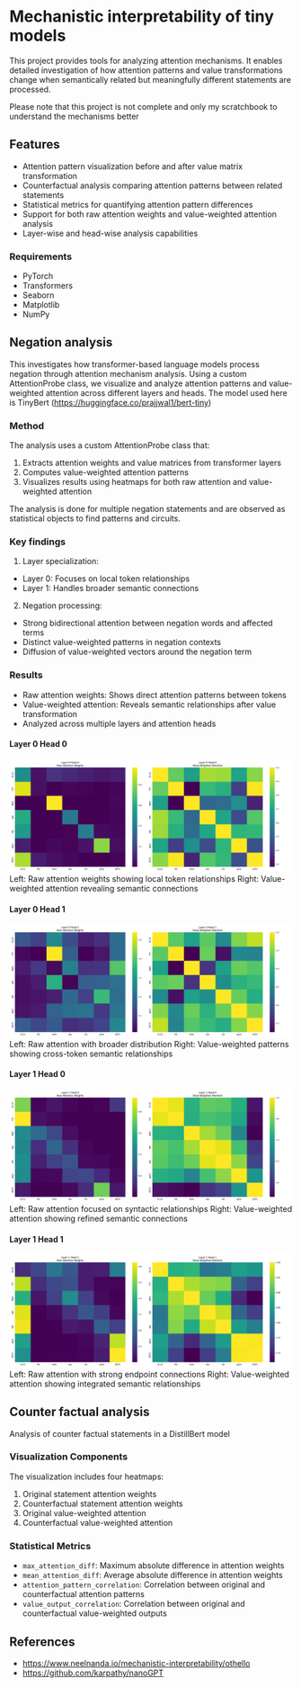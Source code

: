# Mechanistic interpretability of tiny models

This project provides tools for analyzing attention mechanisms. It enables detailed investigation of how attention patterns and value transformations change when semantically related but meaningfully different statements are processed.

Please note that this project is not complete and only my scratchbook to understand the mechanisms better

## Features

- Attention pattern visualization before and after value matrix transformation
- Counterfactual analysis comparing attention patterns between related statements
- Statistical metrics for quantifying attention pattern differences
- Support for both raw attention weights and value-weighted attention analysis
- Layer-wise and head-wise analysis capabilities


### Requirements

- PyTorch
- Transformers
- Seaborn
- Matplotlib
- NumPy

## Negation analysis

This investigates how transformer-based language models process negation through attention mechanism analysis. Using a custom AttentionProbe class, we visualize and analyze attention patterns and value-weighted attention across different layers and heads. The model used here is TinyBert (https://huggingface.co/prajjwal1/bert-tiny)

### Method

The analysis uses a custom AttentionProbe class that:

1. Extracts attention weights and value matrices from transformer layers
2. Computes value-weighted attention patterns
3. Visualizes results using heatmaps for both raw attention and value-weighted attention

The analysis is done for multiple negation statements and are observed as statistical objects to find patterns and circuits.

### Key findings

1. Layer specialization:

- Layer 0: Focuses on local token relationships
- Layer 1: Handles broader semantic connections


2. Negation processing:

- Strong bidirectional attention between negation words and affected terms
- Distinct value-weighted patterns in negation contexts
- Diffusion of value-weighted vectors around the negation term

### Results

- Raw attention weights: Shows direct attention patterns between tokens
- Value-weighted attention: Reveals semantic relationships after value transformation
- Analyzed across multiple layers and attention heads

#### Layer 0 Head 0
![Layer 0 Head 0](./images/layer0_head0.png)
Left: Raw attention weights showing local token relationships
Right: Value-weighted attention revealing semantic connections

#### Layer 0 Head 1
![Layer 0 Head 1](./images/layer0_head1.png)
Left: Raw attention with broader distribution
Right: Value-weighted patterns showing cross-token semantic relationships

#### Layer 1 Head 0
![Layer 1 Head 0](./images/layer1_head0.png)
Left: Raw attention focused on syntactic relationships
Right: Value-weighted attention showing refined semantic connections

#### Layer 1 Head 1
![Layer 1 Head 1](./images/layer1_head1.png)
Left: Raw attention with strong endpoint connections
Right: Value-weighted attention showing integrated semantic relationships

## Counter factual analysis

Analysis of counter factual statements in a DistillBert model

### Visualization Components

The visualization includes four heatmaps:
1. Original statement attention weights
2. Counterfactual statement attention weights
3. Original value-weighted attention
4. Counterfactual value-weighted attention

### Statistical Metrics

- `max_attention_diff`: Maximum absolute difference in attention weights
- `mean_attention_diff`: Average absolute difference in attention weights
- `attention_pattern_correlation`: Correlation between original and counterfactual attention patterns
- `value_output_correlation`: Correlation between original and counterfactual value-weighted outputs



## References

- https://www.neelnanda.io/mechanistic-interpretability/othello
- https://github.com/karpathy/nanoGPT

